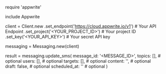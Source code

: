 require 'appwrite'

include Appwrite

client = Client.new
    .set_endpoint('https://cloud.appwrite.io/v1') # Your API Endpoint
    .set_project('&lt;YOUR_PROJECT_ID&gt;') # Your project ID
    .set_key('&lt;YOUR_API_KEY&gt;') # Your secret API key

messaging = Messaging.new(client)

result = messaging.update_sms(
    message_id: '<MESSAGE_ID>',
    topics: [], # optional
    users: [], # optional
    targets: [], # optional
    content: '<CONTENT>', # optional
    draft: false, # optional
    scheduled_at: '' # optional
)
